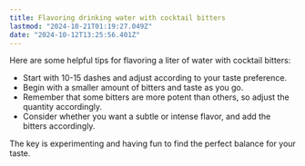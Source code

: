 ```yaml
---
title: Flavoring drinking water with cocktail bitters
lastmod: "2024-10-21T01:19:27.049Z"
date: "2024-10-12T13:25:56.401Z"
---
```


Here are some helpful tips for flavoring a liter of water with cocktail bitters:

- Start with 10-15 dashes and adjust according to your taste preference.
- Begin with a smaller amount of bitters and taste as you go.
- Remember that some bitters are more potent than others, so adjust the quantity accordingly.
- Consider whether you want a subtle or intense flavor, and add the bitters accordingly.

The key is experimenting and having fun to find the perfect balance for your taste.
